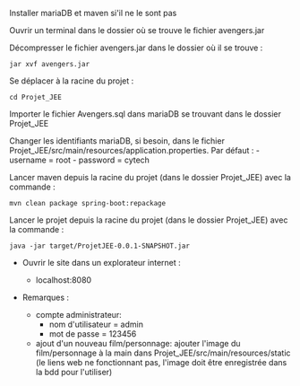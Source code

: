 
Installer mariaDB et maven si'il ne le sont pas

Ouvrir un terminal dans le dossier où se trouve le fichier avengers.jar

Décompresser le fichier avengers.jar dans le dossier où il se trouve :
	
	jar xvf avengers.jar

Se déplacer à la racine du projet :

	cd Projet_JEE

Importer le fichier Avengers.sql dans mariaDB se trouvant dans le dossier Projet_JEE

Changer les identifiants mariaDB, si besoin, dans le fichier Projet_JEE/src/main/resources/application.properties. Par défaut :
	- username = root
	- password = cytech

Lancer maven depuis la racine du projet (dans le dossier Projet_JEE) avec la commande :

	mvn clean package spring-boot:repackage

Lancer le projet depuis la racine du projet (dans le dossier Projet_JEE) avec la commande :

	java -jar target/ProjetJEE-0.0.1-SNAPSHOT.jar

- Ouvrir le site dans un explorateur internet :
	- localhost:8080

- Remarques :
	- compte administrateur: 
		- nom d'utilisateur = admin
	 	- mot de passe = 123456
	- ajout d'un nouveau film/personnage:
		ajouter l'image du film/personnage à la main dans Projet_JEE/src/main/resources/static (le liens web ne fonctionnant pas, l'image doit être enregistrée dans la bdd pour l'utiliser)
